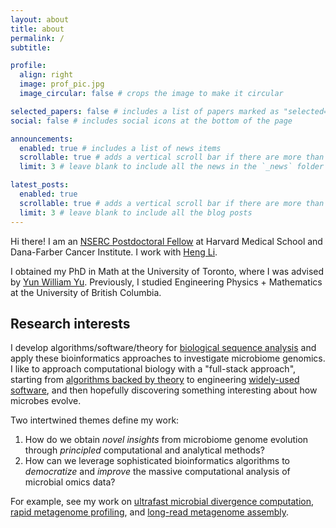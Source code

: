 ```yaml
---
layout: about
title: about
permalink: /
subtitle: 

profile:
  align: right
  image: prof_pic.jpg
  image_circular: false # crops the image to make it circular

selected_papers: false # includes a list of papers marked as "selected={true}"
social: false # includes social icons at the bottom of the page

announcements:
  enabled: true # includes a list of news items
  scrollable: true # adds a vertical scroll bar if there are more than 3 news items
  limit: 3 # leave blank to include all the news in the `_news` folder

latest_posts:
  enabled: true
  scrollable: true # adds a vertical scroll bar if there are more than 3 new posts items
  limit: 3 # leave blank to include all the blog posts
---
```


<p>
Hi there! I am an <a href="https://www.nserc-crsng.gc.ca/Students-Etudiants/PD-NP/cpra-bprc_eng.asp#a1">NSERC Postdoctoral Fellow</a> at Harvard Medical School and Dana-Farber Cancer Institute. I work with <a href="https://hlilab.github.io/">Heng Li</a>.
</p>

<p>
I obtained my PhD in Math at the University of Toronto, where I was advised by <a href="https://yunwilliamyu.net/content/">Yun William Yu</a>. Previously, I studied Engineering Physics + Mathematics at the University of British Columbia. 
</p>

## Research interests

<!------>

I develop algorithms/software/theory for [biological sequence analysis](https://en.wikipedia.org/wiki/Sequence_analysis) and apply these bioinformatics approaches to investigate microbiome genomics. I like to approach computational biology with a "full-stack approach", starting from [algorithms backed by theory](https://www.genome.org/cgi/doi/10.1101/gr.277637.122) to engineering [widely-used software](https://github.com/bluenote-1577), and then hopefully discovering something interesting about how microbes evolve. 

Two intertwined themes define my work:

1. How do we obtain _novel insights_ from microbiome genome evolution through _principled_ computational and analytical methods?
2. How can we leverage sophisticated bioinformatics algorithms to _democratize_ and _improve_ the massive computational analysis of microbial omics data?

For example, see my work on [ultrafast microbial divergence computation](https://www.nature.com/articles/s41592-023-02018-3), [rapid metagenome profiling](https://doi.org/10.1038/s41587-024-02412-y), and [long-read metagenome assembly](https://www.biorxiv.org/content/10.1101/2025.09.05.674543v1). 

